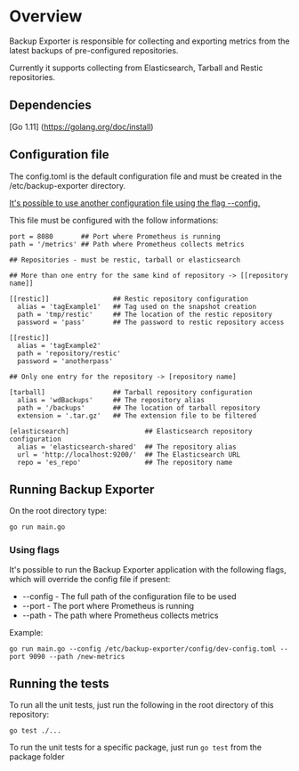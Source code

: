 # Overview
Backup Exporter is responsible for collecting and exporting metrics from the latest backups of pre-configured repositories.

Currently it supports collecting from Elasticsearch, Tarball and Restic repositories.

## Dependencies

[Go 1.11] (https://golang.org/doc/install)

## Configuration file

The config.toml is the default configuration file and must be created in the /etc/backup-exporter directory.

[It's possible to use another configuration file using the flag --config.](#using-flags)

This file must be configured with the follow informations:

```
port = 8080       ## Port where Prometheus is running
path = '/metrics' ## Path where Prometheus collects metrics

## Repositories - must be restic, tarball or elasticsearch

## More than one entry for the same kind of repository -> [[repository name]]

[[restic]]                ## Restic repository configuration
  alias = 'tagExample1'   ## Tag used on the snapshot creation
  path = 'tmp/restic'     ## The location of the restic repository
  password = 'pass'       ## The password to restic repository access

[[restic]]
  alias = 'tagExample2'
  path = 'repository/restic'
  password = 'anotherpass'

## Only one entry for the repository -> [repository name]

[tarball]                 ## Tarball repository configuration
  alias = 'wdBackups'     ## The repository alias
  path = '/backups'       ## The location of tarball repository
  extension = '.tar.gz'   ## The extension file to be filtered

[elasticsearch]                   ## Elasticsearch repository configuration
  alias = 'elasticsearch-shared'  ## The repository alias
  url = 'http://localhost:9200/'  ## The Elasticsearch URL
  repo = 'es_repo'                ## The repository name
```

## Running Backup Exporter

On the root directory type:

```sh
go run main.go
```

### Using flags

It's possible to run the Backup Exporter application with the following flags, which will override the config file if present:

- --config  - The full path of the configuration file to be used
- --port    - The port where Prometheus is running
- --path    - The path where Prometheus collects metrics

Example:

```
go run main.go --config /etc/backup-exporter/config/dev-config.toml --port 9090 --path /new-metrics
```

## Running the tests

To run all the unit tests, just run the following in the root directory of this repository:

```
go test ./...
```

To run the unit tests for a specific package, just run `go test` from the package folder
